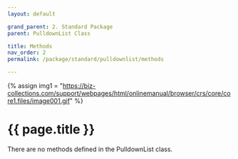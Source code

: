 ```yaml
---
layout: default

grand_parent: 2. Standard Package
parent: PulldownList Class

title: Methods
nav_order: 2
permalink: /package/standard/pulldownlist/methods

---
```

{% assign img1 = "https://biz-collections.com/support/webpages/html/onlinemanual/browser/crs/core/core1.files/image001.gif" %}


# {{ page.title }}

There are no methods defined in the PulldownList class.
